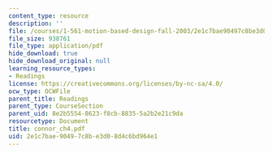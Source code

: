 ```yaml
---
content_type: resource
description: ''
file: /courses/1-561-motion-based-design-fall-2003/2e1c7bae90497c8be3d08d4c6bd964e1_connor_ch4.pdf
file_size: 938761
file_type: application/pdf
hide_download: true
hide_download_original: null
learning_resource_types:
- Readings
license: https://creativecommons.org/licenses/by-nc-sa/4.0/
ocw_type: OCWFile
parent_title: Readings
parent_type: CourseSection
parent_uid: 8e2b5554-8623-f8cb-8835-5a2b2e21c9da
resourcetype: Document
title: connor_ch4.pdf
uid: 2e1c7bae-9049-7c8b-e3d0-8d4c6bd964e1
---
```

